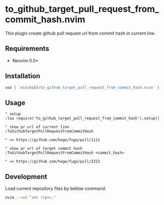 # to_github_target_pull_request_from_commit_hash.nvim

This plugin create github pull request url from commit hash in current line.

## Requirements

- Neovim 0.5+

## Installation
```lua
use { 'mitubaEX/to_github_target_pull_request_from_commit_hash.nvim' }
```

## Usage

```vim
" setup
:lua require('to_github_target_pull_request_from_commit_hash').setup()

" show pr url of current line
:ToGithubTargetPullRequestFromCommitHash

" => https://github.com/hoge/fuga/pull/1111

" show pr url of target commit hash
:ToGithubTargetPullRequestFromCommitHash <commit_hash>

" => https://github.com/hoge/fuga/pull/2222
```

## Development
Load current repository files by bellow command.

```sh
nvim --cmd "set rtp+=."
```
